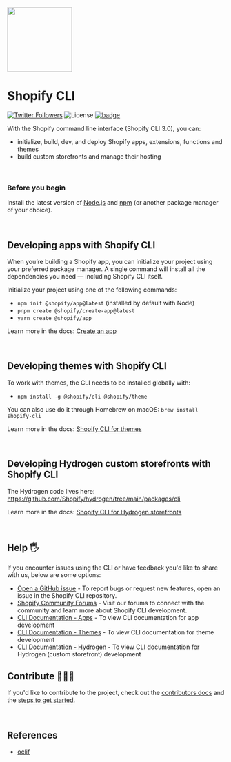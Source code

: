 <img src="https://github.com/Shopify/cli/blob/main/assets/logo.png?raw=true" width="150"/>

# Shopify CLI
<a href="http://twitter.com/ShopifyDevs"><img src="https://img.shields.io/twitter/follow/ShopifyDevs?style=flat-square" alt="Twitter Followers"></a>
<img src="https://img.shields.io/badge/License-MIT-green.svg" alt="License">
<a href="https://github.com/Shopify/cli/actions/workflows/shopify-cli.yml">![badge](https://github.com/Shopify/cli/actions/workflows/shopify-cli.yml/badge.svg)</a>

With the Shopify command line interface (Shopify CLI 3.0), you can:
- initialize, build, dev, and deploy Shopify apps, extensions, functions and themes
- build custom storefronts and manage their hosting

<p>&nbsp;</p>

### Before you begin ###

Install the latest version of  [Node.js](https://nodejs.org/en/download/) and [npm](https://docs.npmjs.com/getting-started) (or another package manager of your choice).

<p>&nbsp;</p>

## Developing apps with Shopify CLI

When you’re building a Shopify app, you can initialize your project using your preferred package manager. A single command will install all the dependencies you need — including Shopify CLI itself.

Initialize your project using one of the following commands:
- `npm init @shopify/app@latest` (installed by default with Node)
- `pnpm create @shopify/create-app@latest`
- `yarn create @shopify/app`

Learn more in the docs: [Create an app](https://shopify.dev/apps/getting-started/create)

<p>&nbsp;</p>

## Developing themes with Shopify CLI

To work with themes, the CLI needs to be installed globally with: 

- `npm install -g @shopify/cli @shopify/theme`

You can also use do it through Homebrew on macOS: `brew install shopify-cli`

Learn more in the docs: [Shopify CLI for themes](https://shopify.dev/docs/themes/tools/cli)

<p>&nbsp;</p>

## Developing Hydrogen custom storefronts with Shopify CLI ##

The Hydrogen code lives here: https://github.com/Shopify/hydrogen/tree/main/packages/cli

Learn more in the docs: [Shopify CLI for Hydrogen storefronts](https://shopify.dev/docs/custom-storefronts/hydrogen/cli)

<p>&nbsp;</p>

## Help 🖐

If you encounter issues using the CLI or have feedback you'd like to share with us, below are some options:

- [Open a GitHub issue](https://github.com/Shopify/cli/issues) - To report bugs or request new features, open an issue in the Shopify CLI repository.
- [Shopify Community Forums](https://community.shopify.com/) - Visit our forums to connect with the community and learn more about Shopify CLI development.
- [CLI Documentation - Apps](https://shopify.dev/apps/tools/cli) - To view CLI documentation for app development
- [CLI Documentation - Themes](https://shopify.dev/themes/tools/cli) - To view CLI documentation for theme development
- [CLI Documentation - Hydrogen](https://shopify.dev/custom-storefronts/tools/cli) - To view CLI documentation for Hydrogen (custom storefront) development

## Contribute 👩🏽‍💻

If you'd like to contribute to the project, check out the [contributors docs](/docs) and the [steps to get started](/docs/cli/get-started.md).

<p>&nbsp;</p>

## References

- [oclif](https://oclif.io/)
